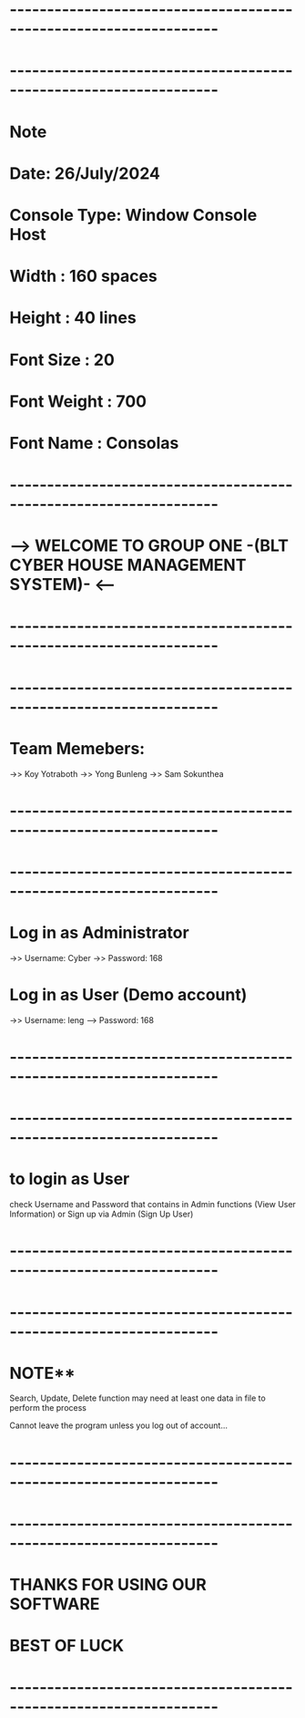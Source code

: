 # ------------------------------------------------------------------
# ------------------------------------------------------------------
# Note
# Date: 26/July/2024


# Console Type: Window Console Host
# Width       : 160 spaces
# Height      : 40 lines
# Font Size   : 20
# Font Weight : 700
# Font Name   : Consolas


# ------------------------------------------------------------------
# --> WELCOME TO GROUP ONE -(BLT CYBER HOUSE MANAGEMENT SYSTEM)- <--
# ------------------------------------------------------------------


# ------------------------------------------------------------------
# Team Memebers:
 ->> Koy Yotraboth
 ->> Yong Bunleng
 ->> Sam Sokunthea
# ------------------------------------------------------------------


# ------------------------------------------------------------------
# Log in as Administrator
 ->> Username: Cyber
 ->> Password: 168

# Log in as User (Demo account)
 ->> Username: leng
 --> Password: 168
# ------------------------------------------------------------------


# ------------------------------------------------------------------
# to login as User
check Username and Password that contains in Admin functions 
(View User Information) or Sign up via Admin (Sign Up User)
# ------------------------------------------------------------------


# ------------------------------------------------------------------
# NOTE**
Search, Update, Delete function may need at least one data in file
to perform the process

Cannot leave the program unless you log out of account...
# ------------------------------------------------------------------


# ------------------------------------------------------------------
# THANKS FOR USING OUR SOFTWARE
# BEST OF LUCK
# ------------------------------------------------------------------